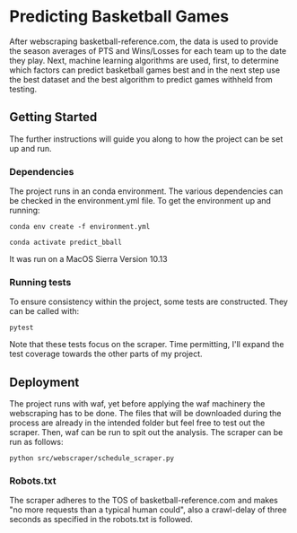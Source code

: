 # Predicting Basketball Games

After webscraping basketball-reference.com, the data is used to provide the season
averages of PTS and Wins/Losses for each team up to the date they play. Next,
machine learning algorithms are used, first, to determine which factors can predict
basketball games best and in the next step use the best dataset and the best algorithm
to predict games withheld from testing.

## Getting Started

The further instructions will guide you along to how the project can be set up and run.

### Dependencies

The project runs in an conda environment. The various dependencies can be checked in the
environment.yml file.
To get the environment up and running:

```
conda env create -f environment.yml

conda activate predict_bball
```
It was run on a MacOS Sierra Version 10.13


### Running tests

To ensure consistency within the project, some tests are constructed. They can be called with:

```
pytest
```
Note that these tests focus on the scraper. Time permitting, I'll expand the test coverage towards the other parts of my project.

## Deployment

The project runs with waf, yet before applying the waf machinery the webscraping
has to be done. The files that will be downloaded during the process are already in the intended folder but feel free
to test out the scraper. Then, waf can be run to spit out the analysis. The scraper can be run as follows:

```
python src/webscraper/schedule_scraper.py
```

### Robots.txt

The scraper adheres to the TOS of basketball-reference.com and makes "no more requests than a typical human could", also a crawl-delay of three seconds as specified in the robots.txt is followed.
